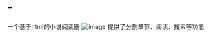 # -
一个基于html的小说阅读器
![image](https://github.com/user-attachments/assets/fb672ed3-e091-44d4-ba0b-9f2479b3059f)
提供了分割章节、阅读、搜索等功能
